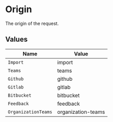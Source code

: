 # Origin

The origin of the request.


## Values

| Name                | Value               |
| ------------------- | ------------------- |
| `Import`            | import              |
| `Teams`             | teams               |
| `Github`            | github              |
| `Gitlab`            | gitlab              |
| `Bitbucket`         | bitbucket           |
| `Feedback`          | feedback            |
| `OrganizationTeams` | organization-teams  |